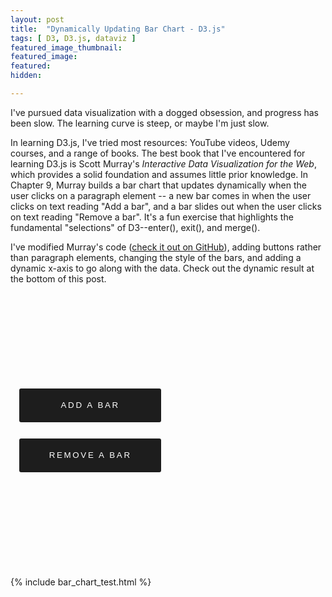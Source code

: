 ```yaml
---
layout: post
title:  "Dynamically Updating Bar Chart - D3.js"
tags: [ D3, D3.js, dataviz ]
featured_image_thumbnail:
featured_image:
featured:
hidden:

---
```


I've pursued data visualization with a dogged obsession, and progress has been slow. The learning curve is steep, or maybe I'm just slow. 

In learning D3.js, I've tried most resources: YouTube videos, Udemy courses, and a range of books. The best book that I've encountered for learning D3.js is Scott Murray's _Interactive Data Visualization for the Web_, which provides a solid foundation and assumes little prior knowledge. In Chapter 9, Murray builds a bar chart that updates dynamically when the user clicks on a paragraph element -- a new bar comes in when the user clicks on text reading "Add a bar", and a bar slides out when the user clicks on text reading "Remove a bar". It's a fun exercise that highlights the fundamental "selections" of D3--enter(), exit(), and merge().

I've modified Murray's code ([check it out on GitHub](https://github.com/scotthmurray/d3-book/blob/master/chapter_09/28_adding_and_removing.html)), adding buttons rather than paragraph elements, changing the style of the bars, and adding a dynamic x-axis to go along with the data. Check out the dynamic result at the bottom of this post.

<pre><code class="language-javascript">
<html lang="en">
<head>
  <meta charset="UTF-8">
  <title>Updating Bar Chart</title>
  <script src="https://d3js.org/d3.v5.js"></script>

</head>

<body>
  <button class="button_click" id="add">Add a Bar</button>
  <button class="button_click" id="remove">Remove a Bar</button>

  <div id="chart"></div>

  <style>

    text {
      font: sans-serif;
      font-size: 12px;
      fill: white;
    }

    .button_click {
      color: white;
      height: 4em;
      width: 45%;
      padding: 0.5em auto;
      margin: 1em auto;
      background-color: #1d1d1d;
      border: none;
      border-radius: 3px;
      text-transform: uppercase;
      letter-spacing: 0.2em;
      transition: all 0.2s cubic-bezier(.4,0,.2,1);
    }

    .button_click:hover {
      letter-spacing: 0.3em;
      background-color: #d4a25a;
    }

    .axis {
      stroke-width: 2px;
      /* fill: black; */
    }

  </style>

  <script type="text/javascript">

  var margin = ({top: 20, right: 30, bottom: 30, left: 40})

  var h = 300 - margin.top - margin.bottom;
  var w = 730 - margin.left - margin.right;

    var dataset = [
            { key: 0, value: 5 },		//dataset is now an array of objects.
            { key: 1, value: 10 },		//Each object has a 'key' and a 'value'.
            { key: 2, value: 13 },
            { key: 3, value: 19 },
            { key: 4, value: 21 },
            { key: 5, value: 25 },
            { key: 6, value: 22 },
            { key: 7, value: 18 },
            { key: 8, value: 15 },
            { key: 9, value: 13 },
            { key: 10, value: 11 },
            { key: 11, value: 12 },
            { key: 12, value: 15 },
            { key: 13, value: 20 },
            { key: 14, value: 18 },
            { key: 15, value: 17 },
            { key: 16, value: 16 },
            { key: 17, value: 18 },
            { key: 18, value: 23 },
            { key: 19, value: 25 } ];

    var xScale = d3.scaleBand()
            .domain(d3.range(dataset.length))
            .rangeRound([0, w])
            .paddingInner(0.05);

    var yScale = d3.scaleLinear()
            .domain([0, d3.max(dataset, function(d) { return d.value; })])
            .range([0, h]);

    //Define key function, to be used when binding data
    var key = function(d) {
      return d.key;
    };

    //Create SVG element
    var svg = d3.select('#chart').append('svg')
      .attr("preserveAspectRatio", "xMinYMin meet")
      //.attr("viewBox", "-20 -20 " + w + " " + h)
      //this is to zoom out
      .attr("viewBox", "-20 -20 800 1000")
      .style("padding", 1)
      .style("margin", 1);

    var xAxis = svg.append("g")
            .attr('class', 'axis')
            .attr("transform", "translate(0," + (h) + ")")
            .call(d3.axisBottom(xScale).tickSizeOuter(0));

    //Create bars
    svg.selectAll("rect")
       .data(dataset, key)
       .enter()
       .append("rect")
       .attr("x", function(d, i) {
          return xScale(i);
       })
       .attr("y", function(d) {
          return h - yScale(d.value);
       })
       .attr("width", xScale.bandwidth())
       .attr("height", function(d) {
          return yScale(d.value);
       })
       .attr("fill", "steelblue");

    //Create labels
    svg.selectAll("text")
       .data(dataset, key)
       .enter()
       .append("text")
       .text(function(d) {
          return d.value;
       })
       .attr("text-anchor", "middle")
       .attr("x", function(d, i) {
          return xScale(i) + xScale.bandwidth() / 2;
       })
       .attr("y", function(d) {
          return h - yScale(d.value) + 14;
       })
       .attr("font-family", "sans-serif")
       .attr("font-size", "11px")
       .attr("fill", "white");


    //On click, update with new data
    d3.selectAll(".button_click")
      .on("click", function() {

        //See which p was clicked
        var buttonID = d3.select(this).attr("id");

        //Decide what to do next
        if (buttonID == "add") {
          //Add a data value
          var minValue = 2;
          var maxValue = 25 - minValue;
          var newNumber = Math.floor(Math.random() * maxValue) + minValue;
          var lastKeyValue = dataset[dataset.length - 1].key;
          dataset.push({
            key: lastKeyValue + 1,
            value: newNumber
          });
        } else {
          //Remove a value
          dataset.shift();	//Remove one value from dataset
        }

        //Update scale domains
        xScale.domain(d3.range(dataset.length));
        yScale.domain([0, d3.max(dataset, function(d) { return d.value; })]);

        //Select…
        var bars = svg.selectAll("rect")
          .data(dataset, key);

        var text = svg.selectAll("text")
          .data(dataset, key);

        var axis = svg.selectAll(".axis")
          .transition()
          .duration(500)
          .call(d3.axisBottom(xScale));

        //Enter…
        bars.enter()
          .append("rect")
          .attr("x", w)
          .attr("y", function(d) {
            return h - yScale(d.value);
          })
          .attr("width", xScale.bandwidth())
          .attr("height", function(d) {
            return yScale(d.value);
          })
          .attr("fill", "steelblue")
          .merge(bars)	//Update…
          .transition()
          .duration(500)
          .attr("x", function(d, i) {
            return xScale(i);
          })
          .attr("y", function(d) {
            return h - yScale(d.value);
          })
          .attr("width", xScale.bandwidth())
          .attr("height", function(d) {
            return yScale(d.value);
          });
          
        text.enter()
           .append("text")
           .text(function(d) {
              return d.value;
           })
           .attr("text-anchor", "middle")
           .attr("x", w)
           .attr("y", function(d) {
             return h - yScale(d.value);
           })
           .merge(text)
           .transition()
           .duration(500)
           .attr("x", function(d, i) {
              return xScale(i) + xScale.bandwidth() / 2;
           })
           .attr("y", function(d) {
              return h - yScale(d.value) + 14;
           });

        //Exit…
        bars.exit()
          .transition()
          .duration(500)
          .attr("x", -xScale.bandwidth())
          .remove();

        text.exit()
            .transition()
            .duration(500)
            .attr("x", -xScale.bandwidth())
            .remove();
      });


  </script>
</body>
</html>
</code></pre>

{% include bar_chart_test.html %}
